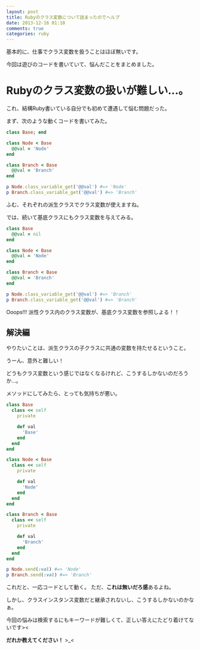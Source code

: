 ```yaml
---
layout: post
title: Rubyのクラス変数について詰まったのでヘルプ
date: 2013-12-16 01:10
comments: true
categories: ruby
---
```


基本的に、仕事でクラス変数を扱うことはほぼ無いです。

今回は遊びのコードを書いていて、悩んだことをまとめました。

<!-- more -->

# Rubyのクラス変数の扱いが難しい...。

これ、結構Ruby書いている自分でも初めて遭遇して悩む問題だった。

まず、次のような動くコードを書いてみた。

```ruby
class Base; end

class Node < Base
  @@val = 'Node'
end

class Branch < Base
  @@val = 'Branch'
end

p Node.class_variable_get('@@val') #=> 'Node'
p Branch.class_variable_get('@@val') #=> 'Branch'
```

ふむ、それぞれの派生クラスでクラス変数が使えますね。

では、続いて基底クラスにもクラス変数を与えてみる。

```ruby
class Base
  @@val = nil
end

class Node < Base
  @@val = 'Node'
end

class Branch < Base
  @@val = 'Branch'
end

p Node.class_variable_get('@@val') #=> 'Branch'
p Branch.class_variable_get('@@val') #=> 'Branch'
```

Ooops!!! 派性クラス内のクラス変数が、基底クラス変数を参照しよる！！

## 解決編

やりたいことは、派生クラスの子クラスに共通の変数を持たせるということ。

うーん、意外と難しい！

どうもクラス変数という感じではなくなるけれど、こうするしかないのだろうか...。

メソッドにしてみたら、とっても気持ちが悪い。

```ruby
class Base
  class << self
    private

    def val
      'Base'
    end
  end
end

class Node < Base
  class << self
    private

    def val
      'Node'
    end
  end
end

class Branch < Base
  class << self
    private

    def val
      'Branch'
    end
  end
end

p Node.send(:val) #=> 'Node'
p Branch.send(:val) #=> 'Branch'
```

これだと、一応コードとして動く。 ただ、**これは無いだろ感**あるよね。

しかし、クラスインスタンス変数だと継承されないし、こうするしかないのかなぁ。

今回の悩みは検索するにもキーワードが難しくて、正しい答えにたどり着けてないです><

**だれか教えてください！** >_<
